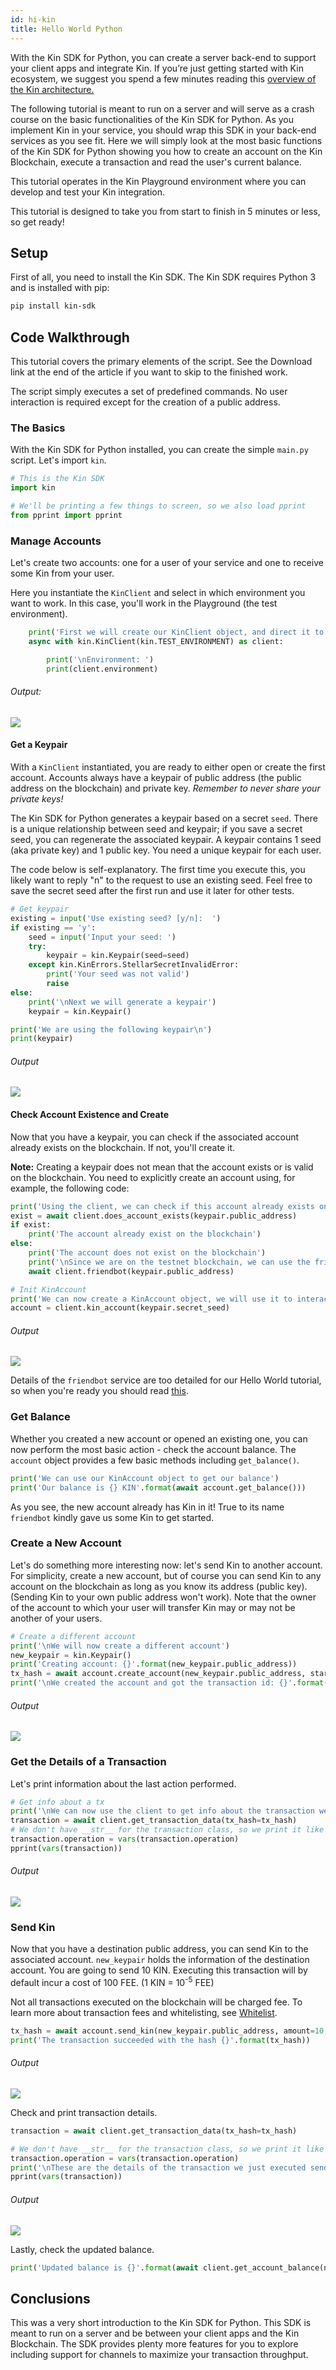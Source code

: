 ```yaml
---
id: hi-kin
title: Hello World Python
---
```


With the Kin SDK for Python, you can create a server back-end to support your client apps and integrate Kin. If you’re just getting started with Kin ecosystem, we suggest you spend a few minutes reading this [overview of the Kin architecture.](/kin-architecture-overview)

The following tutorial is meant to run on a server and will serve as a crash course on the basic functionalities of the Kin SDK for Python. As you implement Kin in your service, you should wrap this SDK in your back-end services as you see fit. Here we will simply look at the most basic functions of the Kin SDK for Python showing you how to create an account on the Kin Blockchain, execute a transaction and read the user's current balance.

This tutorial operates in the Kin Playground environment where you can develop and test your Kin integration.

This tutorial is designed to take you from start to finish in 5 minutes or less, so get ready!

## Setup
First of all, you need to install the Kin SDK. The Kin SDK requires Python 3 and is installed with pip:

```bash
pip install kin-sdk
```
## Code Walkthrough
This tutorial covers the primary elements of the script. See the Download link at the end of the article if you want to skip to the finished work.

The script simply executes a set of predefined commands. No user interaction is required except for the creation of a public address.

### The Basics
With the Kin SDK for Python installed, you can create the simple `main.py` script. Let's import `kin`.

```python
# This is the Kin SDK
import kin

# We'll be printing a few things to screen, so we also load pprint
from pprint import pprint
```

### Manage Accounts
Let's create two accounts: one for a user of your service and one to receive some Kin from your user.

Here you instantiate the `KinClient` and select in which environment you want to work. In this case, you'll work in the Playground (the test environment).

```python
    print('First we will create our KinClient object, and direct it to our test environment')
    async with kin.KinClient(kin.TEST_ENVIRONMENT) as client:

        print('\nEnvironment: ')
        print(client.environment)
```
###### Output:

![](../../img/HWPython/1_Py_Environment.png)

#### Get a Keypair
With a `KinClient` instantiated, you are ready to either open or create the first account. Accounts always have a keypair of public address (the public address on the blockchain) and private key. *Remember to never share your private keys!*

The Kin SDK for Python generates a keypair based on a secret `seed`. There is a unique relationship between seed and keypair; if you save a secret seed, you can regenerate the associated keypair. A keypair contains 1 seed (aka private key) and 1 public key. You need a unique keypair for each user.

The code below is self-explanatory. The first time you execute this, you likely want to reply "n" to the request to use an existing seed. Feel free to save the secret seed after the first run and use it later for other tests.

```python
# Get keypair
existing = input('Use existing seed? [y/n]:  ')
if existing == 'y':
    seed = input('Input your seed: ')
    try:
        keypair = kin.Keypair(seed=seed)
    except kin.KinErrors.StellarSecretInvalidError:
        print('Your seed was not valid')
        raise
else:
    print('\nNext we will generate a keypair')
    keypair = kin.Keypair()

print('We are using the following keypair\n')
print(keypair)
```

###### Output

![](../../img/HWPython/2_Py_AccountCreate.png)

#### Check Account Existence and Create
Now that you have a keypair, you can check if the associated account already exists on the blockchain. If not, you'll create it.

**Note:** Creating a keypair does not mean that the account exists or is valid on the blockchain. You need to explicitly create an account using, for example, the following code:

```python
print('Using the client, we can check if this account already exists on the blockchain')
exist = await client.does_account_exists(keypair.public_address)
if exist:
    print('The account already exist on the blockchain')
else:
    print('The account does not exist on the blockchain')
    print('\nSince we are on the testnet blockchain, we can use the friendbot to create our account...\n')
    await client.friendbot(keypair.public_address)

# Init KinAccount
print('We can now create a KinAccount object, we will use it to interact with our account')
account = client.kin_account(keypair.secret_seed)
```

###### Output

![](../../img/HWPython/3_AccountCreated.png)

Details of the `friendbot` service are too detailed for our Hello World tutorial, so when you're ready you should read [this](/python/sdk#friendbot).

### Get Balance
Whether you created a new account or opened an existing one, you can now perform the most basic action - check the  account balance. The `account` object provides a few basic methods including `get_balance()`.

```python
print('We can use our KinAccount object to get our balance')
print('Our balance is {} KIN'.format(await account.get_balance()))
```

As you see, the new account already has Kin in it! True to its name `friendbot` kindly gave us some Kin to get started.

### Create a New Account
Let's do something more interesting now: let's send Kin to another account. For simplicity, create a new account, but of course you can send Kin to any account on the blockchain as long as you know its address (public key). (Sending Kin to your own public address won't work). Note that the owner of the account to which your user will transfer Kin may or may not be another of your users.

```python
# Create a different account
print('\nWe will now create a different account')
new_keypair = kin.Keypair()
print('Creating account: {}'.format(new_keypair.public_address))
tx_hash = await account.create_account(new_keypair.public_address, starting_balance=1000, fee=100, memo_text='Example')
print('\nWe created the account and got the transaction id: {}'.format(tx_hash))
```

###### Output

![](../../img/HWPython/4_AccountCreate2.png)

### Get the Details of a Transaction
Let's print information about the last action performed.

```python
# Get info about a tx
print('\nWe can now use the client to get info about the transaction we did\n')
transaction = await client.get_transaction_data(tx_hash=tx_hash)
# We don't have __str__ for the transaction class, so we print it like this till we add it
transaction.operation = vars(transaction.operation)
pprint(vars(transaction))
```

###### Output

![](../../img/HWPython/5_AccountCreationTxInfo.png)

### Send Kin
Now that you have a destination public address, you can send Kin to the associated account. `new_keypair` holds the information of the destination account. You are going to send 10 KIN. Executing this transaction will by default incur a cost of 100 FEE. (1 KIN = 10<sup>-5</sup> FEE)

Not all transactions executed on the blockchain will be charged fee. To learn more about transaction fees and whitelisting, see [Whitelist](/python/sdk#transferring-kin-to-another-account-using-whitelist-service).

```python
tx_hash = await account.send_kin(new_keypair.public_address, amount=10, fee=100, memo_text='Hello World')
print('The transaction succeeded with the hash {}'.format(tx_hash))
```

###### Output

![](../../img/HWPython/6_SendKinTxHash.png)

Check and print transaction details.

```python
transaction = await client.get_transaction_data(tx_hash=tx_hash)

# We don't have __str__ for the transaction class, so we print it like this till we add it
transaction.operation = vars(transaction.operation)
print('\nThese are the details of the transaction we just executed sending Kin to our test account')
pprint(vars(transaction))
```

###### Output

![](../../img/HWPython/7_SendKinTxDetail.png)

Lastly, check the updated balance.

```python
print('Updated balance is {}'.format(await client.get_account_balance(new_keypair.public_address)))
```

## Conclusions
This was a very short introduction to the Kin SDK for Python. This SDK is meant to run on a server and be between your client apps and the Kin Blockchain. The SDK provides plenty more features for you to explore including support for channels to maximize your transaction throughput.

[//]: # (## Downloads)

[//]: # (Download the full main.py for your convenience.)

[//]: # (Track progress and download the Python SDK on GitHub.)
